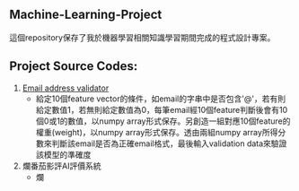 ## Machine-Learning-Project
這個repository保存了我於機器學習相關知識學習期間完成的程式設計專案。
## Project Source Codes:
1. [Email address validator](https://github.com/Joseph989939/Machine-Learning-project/blob/main/email%20address%20validator/validEmailAddress_2.py)
    - 給定10個feature vector的條件，如email的字串中是否包含'@'，若有則給定數值1，若無則給定數值為0，每筆email經10個feature判斷後會有10個0或1的數值，以numpy array形式保存。另創造一組對應10個feature的權重(weight)，以numpy array形式保存。透由兩組numpy array所得分數來判斷該email是否為正確email格式，最後輸入validation data來驗證該模型的準確度
2. 爛番茄影評AI評價系統
   - 爛

